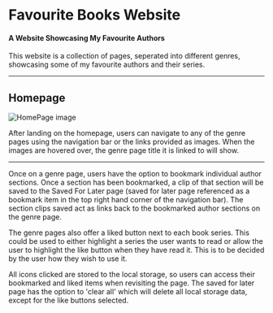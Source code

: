# Favourite Books Website
#### A Website Showcasing My Favourite Authors
This website is a collection of pages, seperated into different genres, showcasing some of my favourite authors and their series.
___
## Homepage

![HomePage image](https://user-images.githubusercontent.com/121644177/216611462-c1f7d671-1049-4021-8c16-e78851404179.png)

After landing on the homepage, users can navigate to any of the genre pages using the navigation bar or the links provided as images. When the images are hovered over, the genre page title it is linked to will show.

___


Once on a genre page, users have the option to bookmark individual author sections. Once a section has been bookmarked, a clip of that section will be saved to the Saved For Later page (saved for later page referenced as a bookmark item in the top right hand corner of the navigation bar). The section clips saved act as links back to the bookmarked author sections on the genre page.

The genre pages also offer a liked button next to each book series. This could be used to either highlight a series the user wants to read or allow the user to highlight the like button when they have read it. This is to be decided by the user how they wish to use it.

All icons clicked are stored to the local storage, so users can access their bookmarked and liked items when revisiting the page. The saved for later page has the option to 'clear all' which will delete all local storage data, except for the like buttons selected.
